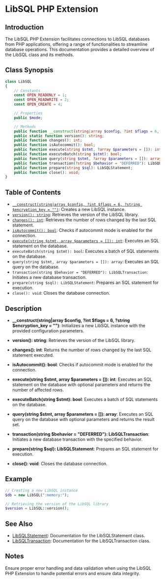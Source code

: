 # LibSQL PHP Extension

## Introduction

The LibSQL PHP Extension facilitates connections to LibSQL databases from PHP applications, offering a range of functionalities to streamline database operations. This documentation provides a detailed overview of the LibSQL class and its methods.

## Class Synopsis

```php
class LibSQL
{
    // Constants
    const OPEN_READONLY = 1;
    const OPEN_READWRITE = 2;
    const OPEN_CREATE = 4;

    // Properties
    public $mode;

    // Methods
    public function __construct(string|array $config, ?int $flags = 6, ?string $encryption_key = "");
    public static function version(): string;
    public function changes(): int;
    public function isAutocommit(): bool;
    public function execute(string $stmt, ?array $parameters = []): int;
    public function executeBatch(string $stmt): bool;
    public function query(string $stmt, ?array $parameters = []): array;
    public function transaction(?string $behavior = "DEFERRED"): LibSQLTransaction;
    public function prepare(string $sql): LibSQLStatement;
    public function close(): void;
}
```

## Table of Contents

- [`__construct(string|array $config, ?int $flags = 6, ?string $encryption_key = "")`](quick-start.md): Creates a new LibSQL instance.
- [`version(): string`](006-version.md): Retrieves the version of the LibSQL library.
- [`changes(): int`](007-changes.md): Retrieves the number of rows changed by the last SQL statement.
- [`isAutocommit(): bool`](008-isAutocommit.md): Checks if autocommit mode is enabled for the connection.
- [`execute(string $stmt, array $parameters = []): int`](009-execute.md): Executes an SQL statement on the database.
- `executeBatch(string $stmt): bool`: Executes a batch of SQL statements on the database.
- `query(string $stmt, array $parameters = []): array`: Executes an SQL query on the database.
- `transaction(string $behavior = "DEFERRED"): LibSQLTransaction`: Initiates a new database transaction.
- `prepare(string $sql): LibSQLStatement`: Prepares an SQL statement for execution.
- `close(): void`: Closes the database connection.

## Description

- **__construct(string|array $config, ?int $flags = 6, ?string $encryption_key = "")**: Initializes a new LibSQL instance with the provided configuration parameters.

- **version(): string**: Retrieves the version of the LibSQL library.

- **changes(): int**: Returns the number of rows changed by the last SQL statement executed.

- **isAutocommit(): bool**: Checks if autocommit mode is enabled for the connection.

- **execute(string $stmt, array $parameters = []): int**: Executes an SQL statement on the database with optional parameters and returns the number of affected rows.

- **executeBatch(string $stmt): bool**: Executes a batch of SQL statements on the database.

- **query(string $stmt, array $parameters = []): array**: Executes an SQL query on the database with optional parameters and returns the result set.

- **transaction(string $behavior = "DEFERRED"): LibSQLTransaction**: Initiates a new database transaction with the specified behavior.

- **prepare(string $sql): LibSQLStatement**: Prepares an SQL statement for execution.

- **close(): void**: Closes the database connection.

## Example

```php
// Creating a new LibSQL instance
$db = new LibSQL(":memory:");

// Retrieving the version of the LibSQL library
$version = LibSQL::version();
```

## See Also

- [LibSQLStatement](link-to-libsql-statement-documentation): Documentation for the LibSQLStatement class.
- [LibSQLTransaction](link-to-libsql-transaction-documentation): Documentation for the LibSQLTransaction class.

## Notes

Ensure proper error handling and data validation when using the LibSQL PHP Extension to handle potential errors and ensure data integrity.
